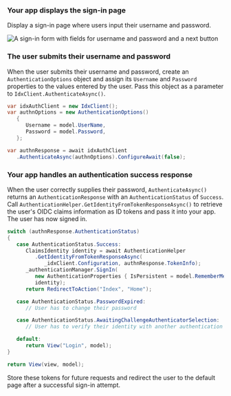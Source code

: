 ### Your app displays the sign-in page

Display a sign-in page where users input their username and password.

<div class="half wireframe-border">

![A sign-in form with fields for username and password and a next button](/img/wireframes/sign-in-form-username-password.png)

<!--

Source image: https://www.figma.com/file/YH5Zhzp66kGCglrXQUag2E/%F0%9F%93%8A-Updated-Diagrams-for-Dev-Docs?node-id=3398%3A36678&t=wzNwSZkdctajVush-1 sign-in-form-username-password
 -->

</div>

### The user submits their username and password

When the user submits their username and password, create an `AuthenticationOptions` object and assign its `Username` and `Password` properties to the values entered by the user. Pass this object as a parameter to `IdxClient.AuthenticateAsync()`.

```csharp
var idxAuthClient = new IdxClient();
var authnOptions = new AuthenticationOptions()
   {
      Username = model.UserName,
      Password = model.Password,
   };

var authnResponse = await idxAuthClient
   .AuthenticateAsync(authnOptions).ConfigureAwait(false);
```

### Your app handles an authentication success response

When the user correctly supplies their password, `AuthenticateAsync()` returns an `AuthenticationResponse` with an `AuthenticationStatus` of `Success`. Call `AuthenticationHelper.GetIdentityFromTokenResponseAsync()` to retrieve the user's OIDC claims information as ID tokens and pass it into your app. The user has now signed in.

```csharp
switch (authnResponse.AuthenticationStatus)
{
   case AuthenticationStatus.Success:
      ClaimsIdentity identity = await AuthenticationHelper
         .GetIdentityFromTokenResponseAsync(
            _idxClient.Configuration, authnResponse.TokenInfo);
      _authenticationManager.SignIn(
         new AuthenticationProperties { IsPersistent = model.RememberMe },
         identity);
      return RedirectToAction("Index", "Home");

   case AuthenticationStatus.PasswordExpired:
      // User has to change their password

   case AuthenticationStatus.AwaitingChallengeAuthenticatorSelection:
      // User has to verify their identity with another authentication factor

   default:
      return View("Login", model);
}

return View(view, model);
```

Store these tokens for future requests and redirect the user to the default page after a successful sign-in attempt.
